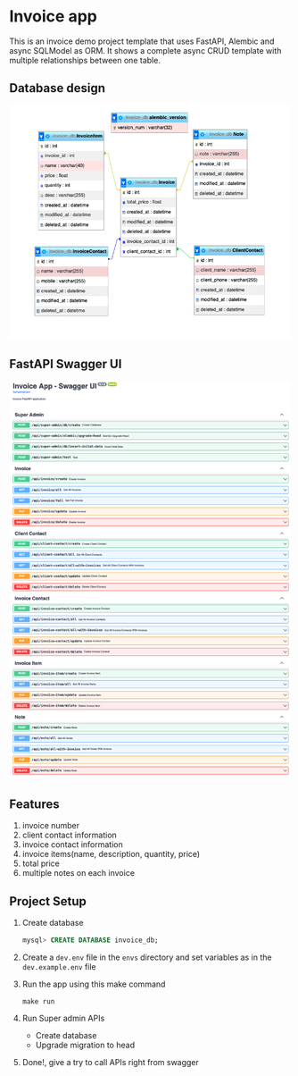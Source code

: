 # Invoice app
This is an invoice demo project template that uses FastAPI, Alembic and async SQLModel as ORM.
It shows a complete async CRUD template with multiple relationships between one table.

## Database design
![Database Design](screenshots/Invoice%20DB%20design.png)

## FastAPI Swagger UI
![FastAPI Swagger UI](screenshots/Invoice%20App%20-%20Swagger%20UI.png)

## Features
1. invoice number
1. client contact information
1. invoice contact information
1. invoice items(name, description, quantity, price)
1. total price
1. multiple notes on each invoice

## Project Setup
1. Create database
    ```sql
    mysql> CREATE DATABASE invoice_db;
    ```

1. Create a `dev.env` file in the `envs` directory and set variables as in the `dev.example.env` file

1. Run the app using this make command
    ```shell
    make run
    ```
1. Run Super admin APIs
    - Create database
    - Upgrade migration to head

1. Done!, give a try to call APIs right from swagger

